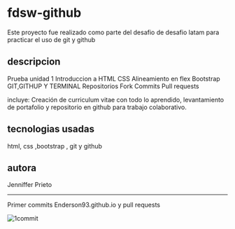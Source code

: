 # fdsw-github

Este proyecto fue realizado como parte del desafio de desafio latam para practicar el uso de git y github

## descripcion

Prueba unidad 1 
 Introduccion a 
 HTML
 CSS
 Alineamiento en flex
 Bootstrap
 GIT,GITHUP Y TERMINAL
 Repositorios
 Fork
 Commits
 Pull requests


incluye: Creación de curriculum vitae con todo lo aprendido, levantamiento de portafolio y repositorio en github para trabajo colaborativo.

## tecnologias usadas

html, css ,bootstrap , git y github

## autora

Jenniffer Prieto

---

Primer commits Enderson93.github.io y pull requests

![1commit](https://github.com/user-attachments/assets/bfe291bb-55e3-4dbe-8934-e0d519245fe0)




